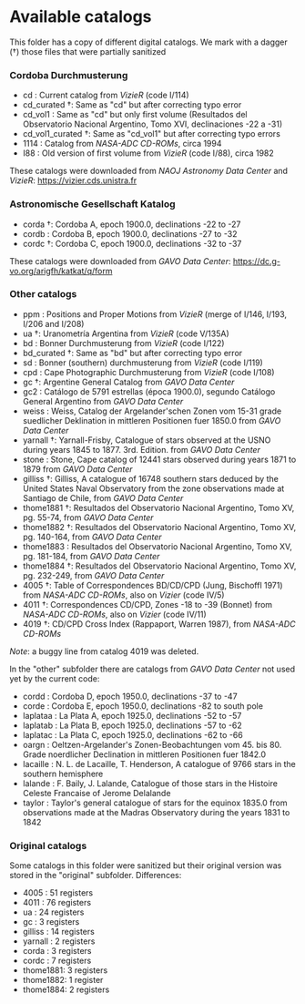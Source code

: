 # Available catalogs

This folder has a copy of different digital catalogs. We mark with a dagger (†)
those files that were partially sanitized

### Cordoba Durchmusterung

- cd : Current catalog from _VizieR_ (code I/114)
- cd_curated †: Same as "cd" but after correcting typo error
- cd_vol1 : Same as "cd" but only first volume (Resultados del Observatorio Nacional Argentino, Tomo XVI, declinaciones -22 a -31)
- cd_vol1_curated †: Same as "cd_vol1" but after correcting typo errors
- 1114 : Catalog from _NASA-ADC CD-ROMs_, circa 1994
- I88 : Old version of first volume from _VizieR_ (code I/88), circa 1982

These catalogs were downloaded from _NAOJ Astronomy Data Center_ and _VizieR_: https://vizier.cds.unistra.fr

### Astronomische Gesellschaft Katalog

- corda †: Cordoba A, epoch 1900.0, declinations -22 to -27
- cordb : Cordoba B, epoch 1900.0, declinations -27 to -32
- cordc †: Cordoba C, epoch 1900.0, declinations -32 to -37

These catalogs were downloaded from _GAVO Data Center_: https://dc.g-vo.org/arigfh/katkat/q/form

### Other catalogs

- ppm : Positions and Proper Motions from _VizieR_ (merge of I/146, I/193, I/206 and I/208)
- ua †: Uranometría Argentina from _VizieR_ (code V/135A)
- bd : Bonner Durchmusterung from _VizieR_ (code I/122)
- bd_curated †: Same as "bd" but after correcting typo error
- sd : Bonner (southern) durchmusterung from _VizieR_ (code I/119)
- cpd : Cape Photographic Durchmusterung from _VizieR_ (code I/108)
- gc †: Argentine General Catalog from _GAVO Data Center_
- gc2 : Catálogo de 5791 estrellas (época 1900.0), segundo Catálogo General Argentino from _GAVO Data Center_
- weiss : Weiss, Catalog der Argelander'schen Zonen vom 15-31 grade
suedlicher Deklination in mittleren Positionen fuer 1850.0 from
_GAVO Data Center_
- yarnall †: Yarnall-Frisby, Catalogue of stars observed at the USNO 
during years 1845 to 1877. 3rd. Edition. from _GAVO Data Center_
- stone : Stone, Cape catalog of 12441 stars observed during years 1871
to 1879 from _GAVO Data Center_
- gilliss †: Gilliss, A catalogue of 16748 southern stars deduced by the
United States Naval Observatory from the zone observations made at
Santiago de Chile, from _GAVO Data Center_
- thome1881 †: Resultados del Observatorio Nacional Argentino, Tomo XV, pg. 55-74, from _GAVO Data Center_
- thome1882 †: Resultados del Observatorio Nacional Argentino, Tomo XV, pg. 140-164, from _GAVO Data Center_
- thome1883 : Resultados del Observatorio Nacional Argentino, Tomo XV, pg. 181-184, from _GAVO Data Center_
- thome1884 †: Resultados del Observatorio Nacional Argentino, Tomo XV, pg. 232-249, from _GAVO Data Center_
- 4005 †: Table of Correspondences BD/CD/CPD (Jung, Bischoffl 1971) from _NASA-ADC CD-ROMs_, also on _Vizier_ (code IV/5)
- 4011 †: Correspondences CD/CPD, Zones -18 to -39 (Bonnet) from _NASA-ADC CD-ROMs_, also on _Vizier_ (code IV/11)
- 4019 †: CD/CPD Cross Index (Rappaport, Warren 1987), from _NASA-ADC CD-ROMs_

_Note_: a buggy line from catalog 4019 was deleted.

In the "other" subfolder there are catalogs from _GAVO Data Center_ not used yet
by the current code:

- cordd : Cordoba D, epoch 1950.0, declinations -37 to -47
- corde : Cordoba E, epoch 1950.0, declinations -82 to south pole
- laplataa : La Plata A, epoch 1925.0, declinations -52 to -57
- laplatab : La Plata B, epoch 1925.0, declinations -57 to -62
- laplatac : La Plata C, epoch 1925.0, declinations -62 to -66
- oargn : Oeltzen-Argelander's Zonen-Beobachtungen vom 45. bis 80. Grade noerdlicher Declination in mittleren Positionen fuer 1842.0
- lacaille : N. L. de Lacaille, T. Henderson, A catalogue of 9766 stars in the southern hemisphere
- lalande : F. Baily, J. Lalande, Catalogue of those stars in the Histoire Celeste Francaise of Jerome Delalande
- taylor : Taylor's general catalogue of stars for the equinox 1835.0 from observations made at the Madras Observatory during the years 1831 to 1842

### Original catalogs

Some catalogs in this folder were sanitized but their original version was stored in the "original" subfolder. Differences:

- 4005 : 51 registers
- 4011 : 76 registers
- ua : 24 registers
- gc : 3 registers
- gilliss : 14 registers
- yarnall : 2 registers
- corda : 3 registers
- cordc : 7 registers
- thome1881: 3 registers
- thome1882: 1 register
- thome1884: 2 registers
